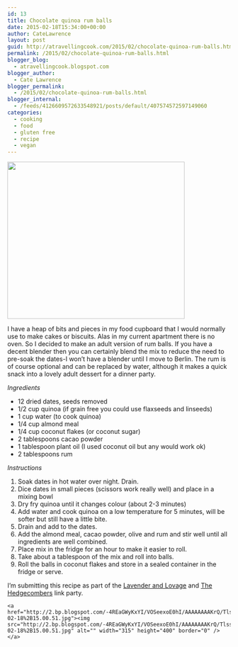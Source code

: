 ```yaml
---
id: 13
title: Chocolate quinoa rum balls
date: 2015-02-18T15:34:00+00:00
author: CateLawrence
layout: post
guid: http://atravellingcook.com/2015/02/chocolate-quinoa-rum-balls.html
permalink: /2015/02/chocolate-quinoa-rum-balls.html
blogger_blog:
  - atravellingcook.blogspot.com
blogger_author:
  - Cate Lawrence
blogger_permalink:
  - /2015/02/chocolate-quinoa-rum-balls.html
blogger_internal:
  - /feeds/4126609572633548921/posts/default/407574572597149060
categories:
  - cooking
  - food
  - gluten free
  - recipe
  - vegan
---
```





  <a  href="http://2.bp.blogspot.com/-wzkeTPzC_9s/VOShSPm0mtI/AAAAAAAAKrg/PvintHS-69k/s1600/2015-02-18%2B15.01.00.jpg"><img src="http://2.bp.blogspot.com/-wzkeTPzC_9s/VOShSPm0mtI/AAAAAAAAKrg/PvintHS-69k/s1600/2015-02-18%2B15.01.00.jpg" alt="" width="400" height="355" border="0" /></a>





I have a heap of bits and pieces in my food cupboard that I would normally use to make cakes or biscuits. Alas in my current apartment there is no oven. So I decided to make an adult version of rum balls. If you have a decent blender then you can certainly blend the mix to reduce the need to pre-soak the dates-I won&#8217;t have a blender until I move to Berlin. The rum is of course optional and can be replaced by water, although it makes a quick snack into a lovely adult dessert for a dinner party.



_Ingredients_

  * 12 dried dates, seeds removed
  * 1/2 cup quinoa (if grain free you could use flaxseeds and linseeds)
  * 1 cup water (to cook quinoa)
  * 1/4 cup almond meal
  * 1/4 cup coconut flakes (or coconut sugar)
  * 2 tablespoons cacao powder
  * 1 tablespoon plant oil (I used coconut oil but any would work ok)
  * 2 tablespoons rum

_Instructions_

  1. Soak dates in hot water over night. Drain.
  2. Dice dates in small pieces (scissors work really well) and place in a mixing bowl
  3. Dry fry quinoa until it changes colour (about 2-3 minutes)
  4. Add water and cook quinoa on a low temperature for 5 minutes, will be softer but still have a little bite.
  5. Drain and add to the dates.
  6. Add the almond meal, cacao powder, olive and rum and stir well until all ingredients are well combined.
  7. Place mix in the fridge for an hour to make it easier to roll.
  8. Take about a tablespoon of the mix and roll into balls.
  9. Roll the balls in coconut flakes and store in a sealed container in the fridge or serve.

I&#8217;m submitting this recipe as part of the [Lavender and Lovage](http://lavenderandlovage.com/) and [The Hedgecombers](http://hedgecombers.com/) link party.


  
    <a  href="http://2.bp.blogspot.com/-4REaGWyKxYI/VOSeexoE0hI/AAAAAAAAKrQ/TlsscRzQuQg/s1600/2015-02-18%2B15.00.51.jpg"><img src="http://2.bp.blogspot.com/-4REaGWyKxYI/VOSeexoE0hI/AAAAAAAAKrQ/TlsscRzQuQg/s1600/2015-02-18%2B15.00.51.jpg" alt="" width="315" height="400" border="0" /></a>
  
  
  <p>
    &nbsp;
  
